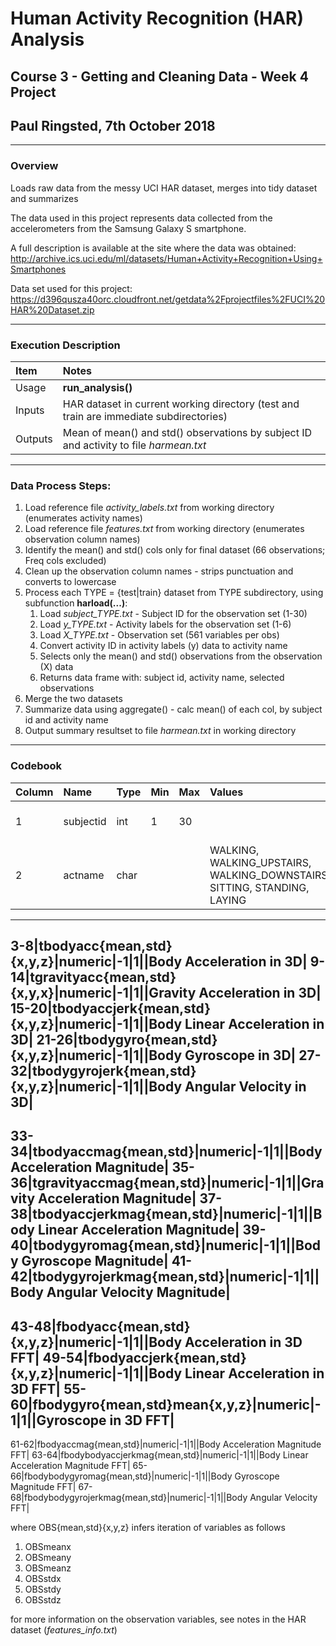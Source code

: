 # Human Activity Recognition (HAR) Analysis
## Course 3 - Getting and Cleaning Data - Week 4 Project
## Paul Ringsted, 7th October 2018
---
### Overview
Loads raw data from the messy UCI HAR dataset, merges into tidy dataset and summarizes

The data used in this project represents data collected from the accelerometers from the Samsung Galaxy S smartphone.

A full description is available at the site where the data was obtained:
http://archive.ics.uci.edu/ml/datasets/Human+Activity+Recognition+Using+Smartphones

Data set used for this project:
https://d396qusza40orc.cloudfront.net/getdata%2Fprojectfiles%2FUCI%20HAR%20Dataset.zip

---
### Execution Description
|Item|Notes|
|:---|:---|
|Usage|**run_analysis()**|
|Inputs|HAR dataset in current working directory (test and train are immediate subdirectories)|
|Outputs|Mean of mean() and std() observations by subject ID and activity to file *harmean.txt*|
---
### Data Process Steps:
1. Load reference file *activity_labels.txt* from working directory (enumerates activity names)
2. Load reference file *features.txt* from working directory (enumerates observation column names)
3. Identify the mean() and std() cols only for final dataset (66 observations; Freq cols excluded)
4. Clean up the observation column names - strips punctuation and converts to lowercase
5. Process each TYPE = {test|train} dataset from TYPE subdirectory, using subfunction **harload(...)**:
	1. Load *subject_TYPE.txt*  -  Subject ID for the observation set (1-30)
	2. Load *y_TYPE.txt*  -  Activity labels for the observation set (1-6)
	3. Load *X_TYPE.txt*  -  Observation set (561 variables per obs)
	4. Convert activity ID in activity labels (y) data to activity name
	5. Selects only the mean() and std() observations from the observation (X) data
	6. Returns data frame with: subject id, activity name, selected observations
6. Merge the two datasets
7. Summarize data using aggregate() - calc mean() of each col, by subject id and activity name
8. Output summary resultset to file *harmean.txt* in working directory
---
### Codebook
|Column|Name|Type|Min|Max|Values|Description|
|:---|:---|:---|:---|:---|:---|:---|
1|subjectid|int|1|30||Id of subject for observation|
2|actname|char|||WALKING, WALKING_UPSTAIRS, WALKING_DOWNSTAIRS, SITTING, STANDING, LAYING|Activity for observation|
---
3-8|tbodyacc{mean,std}{x,y,z}|numeric|-1|1||Body Acceleration in 3D|
9-14|tgravityacc{mean,std}{x,y,x}|numeric|-1|1||Gravity Acceleration in 3D|
15-20|tbodyaccjerk{mean,std}{x,y,z}|numeric|-1|1||Body Linear Acceleration in 3D|
21-26|tbodygyro{mean,std}{x,y,z}|numeric|-1|1||Body Gyroscope in 3D|
27-32|tbodygyrojerk{mean,std}{x,y,z}|numeric|-1|1||Body Angular Velocity in 3D|
---
33-34|tbodyaccmag{mean,std}|numeric|-1|1||Body Acceleration Magnitude|
35-36|tgravityaccmag{mean,std}|numeric|-1|1||Gravity Acceleration Magnitude|
37-38|tbodyaccjerkmag{mean,std}|numeric|-1|1||Body Linear Acceleration Magnitude|
39-40|tbodygyromag{mean,std}|numeric|-1|1||Body Gyroscope Magnitude|
41-42|tbodygyrojerkmag{mean,std}|numeric|-1|1||Body Angular Velocity Magnitude|
---
43-48|fbodyacc{mean,std}{x,y,z}|numeric|-1|1||Body Acceleration in 3D FFT|
49-54|fbodyaccjerk{mean,std}{x,y,z}|numeric|-1|1||Body Linear Acceleration in 3D FFT|
55-60|fbodygyro{mean,std}mean{x,y,z}|numeric|-1|1||Gyroscope in 3D FFT|
---
61-62|fbodyaccmag{mean,std}|numeric|-1|1||Body Acceleration Magnitude FFT|
63-64|fbodybodyaccjerkmag{mean,std}|numeric|-1|1||Body Linear Acceleration Magnitude FFT|
65-66|fbodybodygyromag{mean,std}|numeric|-1|1||Body Gyroscope Magnitude FFT|
67-68|fbodybodygyrojerkmag{mean,std}|numeric|-1|1||Body Angular Velocity FFT|

where OBS{mean,std}{x,y,z} infers iteration of variables as follows
1. OBSmeanx
2. OBSmeany
3. OBSmeanz
4. OBSstdx
5. OBSstdy
6. OBSstdz

for more information on the observation variables, see notes in the HAR dataset (*features_info.txt*)

